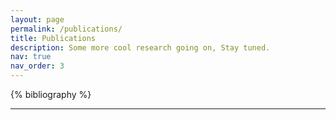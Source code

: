```yaml
---
layout: page
permalink: /publications/
title: Publications
description: Some more cool research going on, Stay tuned.
nav: true
nav_order: 3
---
```


<!-- _pages/publications.md -->
<div class="publications">

{% bibliography %}

</div>

---